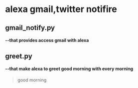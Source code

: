 # alexa gmail,twitter notifire
## gmail_notify.py 
####       --that provides access gmail with alexa
## greet.py 
####       --that make alexa to greet  good morning with every morning
> good morning
